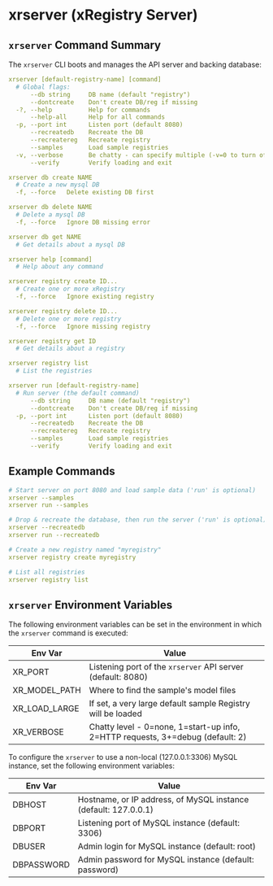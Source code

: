 # xrserver (xRegistry Server)

## `xrserver` Command Summary

The `xrserver` CLI boots and manages the API server and backing database:

<!-- XRSERVER HELP START -->
```yaml
xrserver [default-registry-name] [command]
  # Global flags:
      --db string     DB name (default "registry")
      --dontcreate    Don't create DB/reg if missing
  -?, --help          Help for commands
      --help-all      Help for all commands
  -p, --port int      Listen port (default 8080)
      --recreatedb    Recreate the DB
      --recreatereg   Recreate registry
      --samples       Load sample registries
  -v, --verbose       Be chatty - can specify multiple (-v=0 to turn off)
      --verify        Verify loading and exit

xrserver db create NAME
  # Create a new mysql DB
  -f, --force   Delete existing DB first

xrserver db delete NAME
  # Delete a mysql DB
  -f, --force   Ignore DB missing error

xrserver db get NAME
  # Get details about a mysql DB

xrserver help [command]
  # Help about any command

xrserver registry create ID...
  # Create one or more xRegistry
  -f, --force   Ignore existing registry

xrserver registry delete ID...
  # Delete one or more registry
  -f, --force   Ignore missing registry

xrserver registry get ID
  # Get details about a registry

xrserver registry list
  # List the registries

xrserver run [default-registry-name]
  # Run server (the default command)
      --db string     DB name (default "registry")
      --dontcreate    Don't create DB/reg if missing
  -p, --port int      Listen port (default 8080)
      --recreatedb    Recreate the DB
      --recreatereg   Recreate registry
      --samples       Load sample registries
      --verify        Verify loading and exit
```
<!-- XRSERVER HELP END -->

## Example Commands
```yaml
# Start server on port 8080 and load sample data ('run' is optional)
xrserver --samples
xrserver run --samples

# Drop & recreate the database, then run the server ('run' is optional)
xrserver --recreatedb
xrserver run --recreatedb

# Create a new registry named "myregistry"
xrserver registry create myregistry

# List all registries
xrserver registry list
```

## `xrserver` Environment Variables

The following environment variables can be set in the environment in which
the `xrserver` command is executed:

| Env Var    | Value |
| ---------- | ----- |
| XR_PORT    | Listening port of the `xrserver` API server (default: 8080) |
| XR_MODEL_PATH | Where to find the sample's model files |
| XR_LOAD_LARGE | If set, a very large default sample Registry will be loaded |
| XR_VERBOSE | Chatty level - 0=none, 1=start-up info, 2=HTTP requests, 3+=debug (default: 2) |

To configure the `xrserver` to use a non-local (127.0.0.1:3306) MySQL
instance, set the following environment variables:

| Env Var    | Value |
| ---------- | ----- |
| DBHOST     | Hostname, or IP address, of MySQL instance (default: 127.0.0.1) |
| DBPORT     | Listening port of MySQL instance (default: 3306) |
| DBUSER     | Admin login for MySQL instance (default: root) |
| DBPASSWORD | Admin password for MySQL instance (default: password) |
